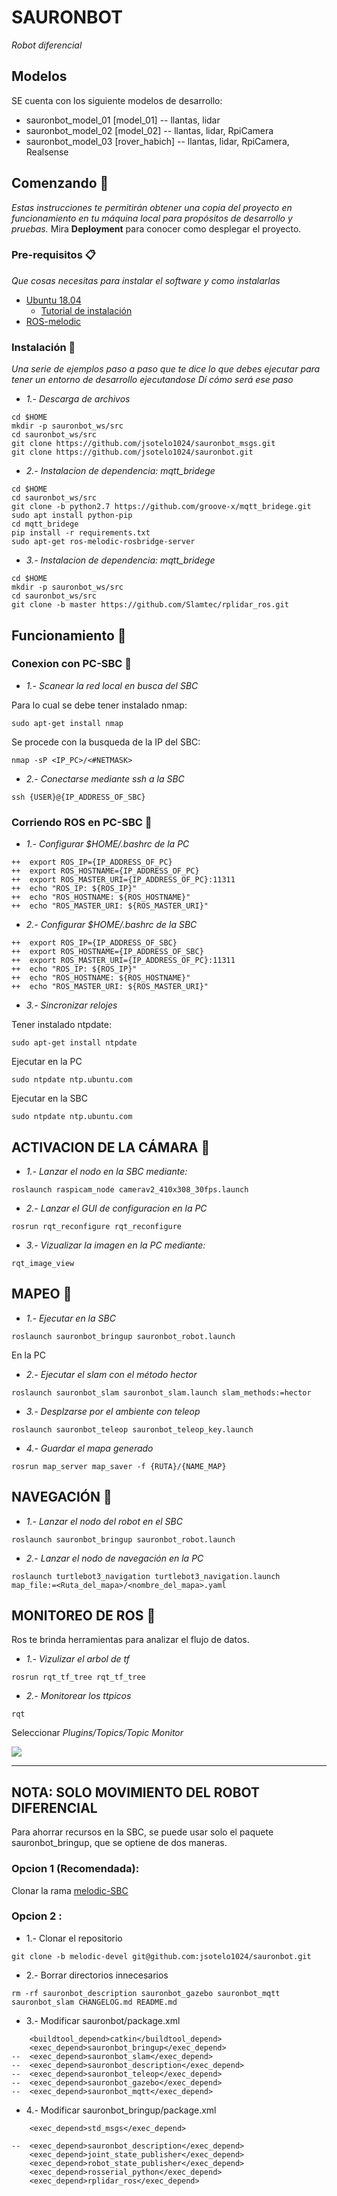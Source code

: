  # SAURONBOT
_Robot diferencial_
## Modelos
SE cuenta con los siguiente modelos de desarrollo:
* sauronbot_model_01 [model_01]     --  llantas, lidar   
* sauronbot_model_02 [model_02]     --  llantas, lidar, RpiCamera
* sauronbot_model_03 [rover_habich] --  llantas, lidar, RpiCamera, Realsense
## Comenzando 🚀
_Estas instrucciones te permitirán obtener una copia del proyecto en funcionamiento en tu máquina local para propósitos de desarrollo y pruebas._
Mira **Deployment** para conocer como desplegar el proyecto.
### Pre-requisitos 📋
_Que cosas necesitas para instalar el software y como instalarlas_
* [Ubuntu 18.04](https://releases.ubuntu.com/18.04/)
  * [Tutorial de instalación](https://www.muylinux.com/2018/06/18/guia-instalacion-ubuntu-18-04-lts/)
* [ROS-melodic](http://wiki.ros.org/melodic/Installation/Ubuntu)

### Instalación 🔧

_Una serie de ejemplos paso a paso que te dice lo que debes ejecutar para tener un entorno de desarrollo ejecutandose_
_Dí cómo será ese paso_

* _1.- Descarga de archivos_ 
```
cd $HOME
mkdir -p sauronbot_ws/src
cd sauronbot_ws/src
git clone https://github.com/jsotelo1024/sauronbot_msgs.git
git clone https://github.com/jsotelo1024/sauronbot.git
```
* _2.- Instalacion de dependencia: mqtt_bridege_
```
cd $HOME
cd sauronbot_ws/src
git clone -b python2.7 https://github.com/groove-x/mqtt_bridege.git
sudo apt install python-pip
cd mqtt_bridege
pip install -r requirements.txt
sudo apt-get ros-melodic-rosbridge-server
```

* _3.- Instalacion de dependencia: mqtt_bridege_
```
cd $HOME
mkdir -p sauronbot_ws/src
cd sauronbot_ws/src
git clone -b master https://github.com/Slamtec/rplidar_ros.git
```

## Funcionamiento 🚀
### Conexion con PC-SBC 🔧
* _1.- Scanear la red local en busca del SBC_

Para lo cual se debe tener instalado nmap:

```
sudo apt-get install nmap
```
Se procede con la busqueda de la IP del SBC:
```
nmap -sP <IP_PC>/<#NETMASK>
```

* _2.- Conectarse mediante ssh a la SBC_

```
ssh {USER}@{IP_ADDRESS_OF_SBC}
```

### Corriendo ROS en PC-SBC 🔧

* _1.- Configurar $HOME/.bashrc de la PC_

```
++  export ROS_IP={IP_ADDRESS_OF_PC}
++  export ROS_HOSTNAME={IP_ADDRESS_OF_PC}
++  export ROS_MASTER_URI={IP_ADDRESS_OF_PC}:11311
++  echo "ROS_IP: ${ROS_IP}"
++  echo "ROS_HOSTNAME: ${ROS_HOSTNAME}"
++  echo "ROS_MASTER_URI: ${ROS_MASTER_URI}"
```

* _2.- Configurar $HOME/.bashrc de la SBC_

```
++  export ROS_IP={IP_ADDRESS_OF_SBC}
++  export ROS_HOSTNAME={IP_ADDRESS_OF_SBC}
++  export ROS_MASTER_URI={IP_ADDRESS_OF_PC}:11311
++  echo "ROS_IP: ${ROS_IP}"
++  echo "ROS_HOSTNAME: ${ROS_HOSTNAME}"
++  echo "ROS_MASTER_URI: ${ROS_MASTER_URI}"
```

* _3.- Sincronizar relojes_


Tener instalado ntpdate:
```
sudo apt-get install ntpdate
```
Ejecutar en la PC

```
sudo ntpdate ntp.ubuntu.com
```
Ejecutar en la SBC

```
sudo ntpdate ntp.ubuntu.com
```
## ACTIVACION DE LA CÁMARA 🚀
* _1.- Lanzar el nodo en la SBC mediante:_
```
roslaunch raspicam_node camerav2_410x308_30fps.launch
```

* _2.- Lanzar el GUI de configuracion en la PC_
```
rosrun rqt_reconfigure rqt_reconfigure
```

* _3.- Vizualizar la imagen en la PC mediante:_
```
rqt_image_view
```

## MAPEO 🚀
* _1.- Ejecutar en la SBC_

```
roslaunch sauronbot_bringup sauronbot_robot.launch
```

En la PC
* _2.- Ejecutar el slam con el método hector_

```
roslaunch sauronbot_slam sauronbot_slam.launch slam_methods:=hector
```

* _3.- Desplzarse por el ambiente con teleop_

```
roslaunch sauronbot_teleop sauronbot_teleop_key.launch
```

* _4.- Guardar el mapa generado_

```
rosrun map_server map_saver -f {RUTA}/{NAME_MAP}
```

## NAVEGACIÓN 🚀
* _1.- Lanzar el nodo del robot en el SBC_

```
roslaunch sauronbot_bringup sauronbot_robot.launch
```
* _2.- Lanzar el nodo de navegación en la PC_

```
roslaunch turtlebot3_navigation turtlebot3_navigation.launch map_file:=<Ruta_del_mapa>/<nombre_del_mapa>.yaml
```

## MONITOREO DE ROS 🚀
Ros te brinda herramientas para analizar el flujo de datos.
* _1.- Vizulizar el arbol de tf_

```
rosrun rqt_tf_tree rqt_tf_tree
```
* _2.- Monitorear los ttpicos_

```
rqt
```
Seleccionar _Plugins/Topics/Topic Monitor_

![](https://drive.google.com/file/d/1V1NW5-CdyPlD71YSbCmO87Xw6ycYgDZt/view?usp=sharing)

---
## NOTA: SOLO MOVIMIENTO DEL ROBOT DIFERENCIAL
Para ahorrar recursos en la SBC, se puede usar solo el paquete sauronbot_bringup, que se optiene de dos maneras.

### **Opcion 1 (Recomendada):**
Clonar la rama [melodic-SBC](https://github.com/jsotelo1024/sauronbot/tree/melodic-SBC)

### **Opcion 2 :**
* 1.- Clonar el repositorio
```
git clone -b melodic-devel git@github.com:jsotelo1024/sauronbot.git
```
* 2.- Borrar directorios innecesarios
```
rm -rf sauronbot_description sauronbot_gazebo sauronbot_mqtt sauronbot_slam CHANGELOG.md README.md
```
* 3.- Modificar sauronbot/package.xml
~~~
    <buildtool_depend>catkin</buildtool_depend>
    <exec_depend>sauronbot_bringup</exec_depend>
--  <exec_depend>sauronbot_slam</exec_depend>
--  <exec_depend>sauronbot_description</exec_depend>
--  <exec_depend>sauronbot_teleop</exec_depend>
--  <exec_depend>sauronbot_gazebo</exec_depend>
--  <exec_depend>sauronbot_mqtt</exec_depend>
~~~ 
* 4.- Modificar sauronbot_bringup/package.xml
~~~
    <exec_depend>std_msgs</exec_depend>

--  <exec_depend>sauronbot_description</exec_depend>
    <exec_depend>joint_state_publisher</exec_depend>
    <exec_depend>robot_state_publisher</exec_depend>
    <exec_depend>rosserial_python</exec_depend>
    <exec_depend>rplidar_ros</exec_depend>
~~~
